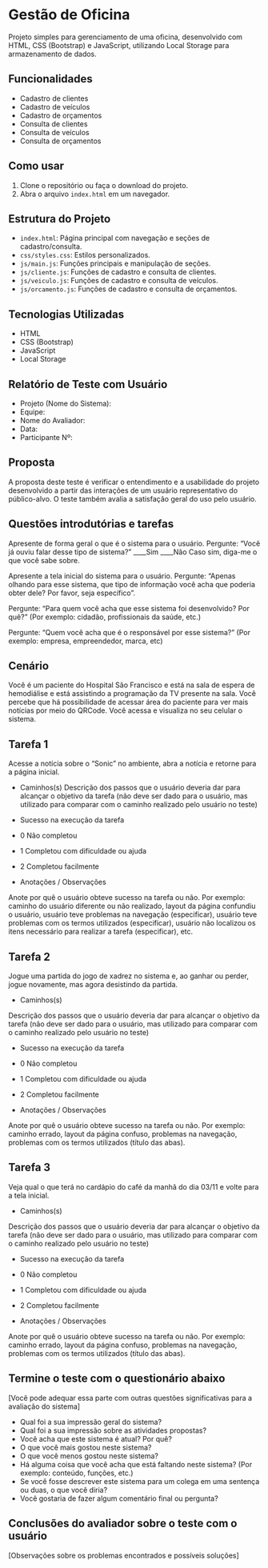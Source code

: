 # Gestão de Oficina

Projeto simples para gerenciamento de uma oficina, desenvolvido com HTML, CSS (Bootstrap) e JavaScript, utilizando Local Storage para armazenamento de dados.

## Funcionalidades

- Cadastro de clientes
- Cadastro de veículos
- Cadastro de orçamentos
- Consulta de clientes
- Consulta de veículos
- Consulta de orçamentos

## Como usar

1. Clone o repositório ou faça o download do projeto.
2. Abra o arquivo `index.html` em um navegador.

## Estrutura do Projeto

- `index.html`: Página principal com navegação e seções de cadastro/consulta.
- `css/styles.css`: Estilos personalizados.
- `js/main.js`: Funções principais e manipulação de seções.
- `js/cliente.js`: Funções de cadastro e consulta de clientes.
- `js/veiculo.js`: Funções de cadastro e consulta de veículos.
- `js/orcamento.js`: Funções de cadastro e consulta de orçamentos.

## Tecnologias Utilizadas

- HTML
- CSS (Bootstrap)
- JavaScript
- Local Storage

## Relatório de Teste com Usuário

- Projeto (Nome do Sistema):
- Equipe:				
- Nome do Avaliador:
- Data:           				
- Participante Nº:

## Proposta
A proposta deste teste é verificar o entendimento e a usabilidade do projeto desenvolvido a partir das interações de um usuário representativo do público-alvo. O teste também avalia a satisfação geral do uso pelo usuário.

## Questões introdutórias e tarefas

Apresente de forma geral o que é o sistema para o usuário. Pergunte: “Você já ouviu falar desse tipo de sistema?”
____Sim    ____Não
Caso sim, diga-me o que você sabe sobre.



Apresente a tela inicial do sistema para o usuário. Pergunte: “Apenas olhando para esse sistema, que tipo de informação você acha que poderia obter dele? Por favor, seja específico”.



Pergunte: “Para quem você acha que esse sistema foi desenvolvido? Por quê?” (Por exemplo: cidadão, profissionais da saúde, etc.)



Pergunte: “Quem você acha que é o responsável por esse sistema?” (Por exemplo: empresa, empreendedor, marca, etc)


## Cenário

Você é um paciente do Hospital São Francisco e está na sala de espera de hemodiálise e está assistindo a programação da TV presente na sala. Você percebe que há possibilidade de acessar área do paciente para ver mais notícias por meio do QRCode. Você acessa e visualiza no seu celular o sistema.

## Tarefa 1
Acesse a notícia sobre o “Sonic” no ambiente, abra a notícia e retorne para a página inicial.

* Caminhos(s)
	Descrição dos passos que o usuário deveria dar para alcançar o objetivo da tarefa (não deve ser dado para o usuário, mas utilizado para comparar com o caminho realizado pelo usuário no teste)	

* Sucesso na execução da tarefa
- 0
  Não completou

- 1
  Completou com dificuldade ou ajuda

- 2
  Completou facilmente

 * Anotações / Observações
 
 Anote por quê o usuário obteve sucesso na tarefa ou não. Por exemplo: caminho do usuário diferente ou não realizado, layout da página confundiu o usuário, usuário teve problemas na navegação (especificar), usuário teve problemas com os termos utilizados (especificar), usuário não localizou os itens necessário para realizar a tarefa (especificar), etc.
 

## Tarefa 2
Jogue uma partida do jogo de xadrez no sistema e, ao ganhar ou perder, jogue novamente, mas agora desistindo da partida.

* Caminhos(s)
		
Descrição dos passos que o usuário deveria dar para alcançar o objetivo da tarefa (não deve ser dado para o usuário, mas utilizado para comparar com o caminho realizado pelo usuário no teste)

* Sucesso na execução da tarefa
- 0
  Não completou

- 1
  Completou com dificuldade ou ajuda

- 2
  Completou facilmente

* Anotações / Observações

Anote por quê o usuário obteve sucesso na tarefa ou não. Por exemplo: caminho errado, layout da página confuso, problemas na navegação, problemas com os termos utilizados (título das abas).



## Tarefa 3
Veja qual o que terá no cardápio do café da manhã do dia 03/11 e volte para a tela inicial. 

* Caminhos(s)
		

Descrição dos passos que o usuário deveria dar para alcançar o objetivo da tarefa (não deve ser dado para o usuário, mas utilizado para comparar com o caminho realizado pelo usuário no teste)

* Sucesso na execução da tarefa

- 0
   Não completou

- 1
   Completou com dificuldade ou ajuda

- 2
   Completou facilmente

* Anotações / Observações
  
Anote por quê o usuário obteve sucesso na tarefa ou não. Por exemplo: caminho errado, layout da página confuso, problemas na navegação, problemas com os termos utilizados (título das abas).


## Termine o teste com o questionário abaixo 
[Você pode adequar essa parte com outras questões significativas para a avaliação do sistema]

- Qual foi a sua impressão geral do sistema?
- Qual foi a sua impressão sobre as atividades propostas?
- Você acha que este sistema é atual? Por quê?
- O que você mais gostou neste sistema?
- O que você menos gostou neste sistema?
- Há alguma coisa que você acha que está faltando neste sistema? (Por exemplo: conteúdo, funções, etc.)
- Se você fosse descrever este sistema para um colega em uma sentença ou duas, o que você diria?
- Você gostaria de fazer algum comentário final ou pergunta?

## Conclusões do avaliador sobre o teste com o usuário
[Observações sobre os problemas encontrados e possíveis soluções]


